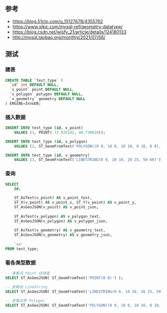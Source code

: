 ## 参考
- https://blog.51cto.com/u_15127678/4355762
- https://www.sjkjc.com/mysql-ref/geometry-datatype/
- https://blog.csdn.net/wisfy_21/article/details/124180133
- http://mysql.taobao.org/monthly/2021/07/06/

## 测试
### 建表
```sql
CREATE TABLE `test_type` (
  `id` int DEFAULT NULL,
  `v_point` point DEFAULT NULL,
  `v_polygon` polygon DEFAULT NULL,
  `v_geometry` geometry DEFAULT NULL
) ENGINE=InnoDB;
```

### 插入数据
```sql
INSERT INTO test_type (id, v_point)
    VALUES (1, POINT(-73.935242, 40.730610));

INSERT INTO test_type (id, v_polygon)
    VALUES (2, ST_GeomFromText('POLYGON((0 0, 10 0, 10 10, 0 10, 0 0), (5 5, 7 5, 7 7, 5 7, 5 5))'));

INSERT INTO test_type (id, v_geometry)
    VALUES (3, ST_GeomFromText('LINESTRING(0 0, 10 10, 20 25, 50 60)'));
```

### 查询
```sql
SELECT 
    id,

    ST_AsText(v_point) AS v_point_text, 
    ST_X(v_point) AS v_point_x, ST_Y(v_point) AS v_point_y,
	ST_AsGeoJSON(v_point) AS v_point_json,
    
    ST_AsText(v_polygon) AS v_polygon_text, 
	ST_AsGeoJSON(v_polygon) AS v_polygon_json,
    
    ST_AsText(v_geometry) AS v_geometry_text, 
	ST_AsGeoJSON(v_geometry) AS v_geometry_json,
    
    'xx'
FROM test_type;
```

### 看各类型数据
```sql
-- 查看点 Point 经纬度
SELECT ST_AsGeoJSON( ST_GeomFromText('POINT(0 0)') );

-- 查看线 LineString
SELECT ST_AsGeoJSON( ST_GeomFromText('LINESTRING(0 0, 10 10, 20 25, 50 60)') );

-- 查看边界 Polygon
SELECT ST_AsGeoJSON( ST_GeomFromText('POLYGON((0 0, 10 0, 10 10, 0 10, 0 0), (5 5, 7 5, 7 7, 5 7, 5 5))') );
```